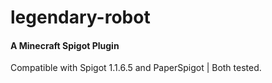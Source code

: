 # legendary-robot
#### A Minecraft Spigot Plugin
Compatible with Spigot 1.1.6.5 and PaperSpigot | Both tested.
